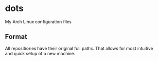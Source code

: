 # dots
My Arch Linux configuration files

## Format
All repositiories have their original full paths.
That allows for most intuitive and quick setup of a new machine.
